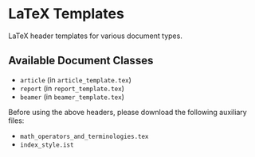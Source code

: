 # LaTeX Templates
LaTeX header templates for various document types.

## Available Document Classes
- `article` (in `article_template.tex`)
- `report` (in `report_template.tex`)
- `beamer` (in `beamer_template.tex`)

Before using the above headers, please download the following auxiliary files:
- `math_operators_and_terminologies.tex`
- `index_style.ist`
